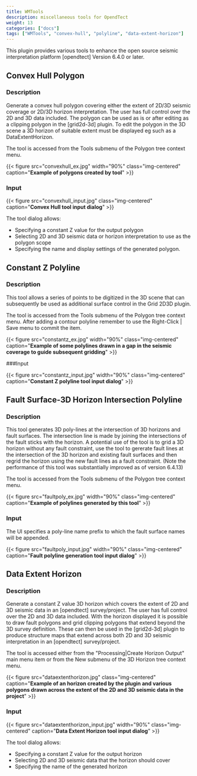 ```yaml
---
title: WMTools
description: miscellaneous tools for OpendTect
weight: 13
categories: ["docs"]
tags: ["WMTools", "convex-hull", "polyline", "data-extent-horizon"]
---
```


This plugin provides various tools to enhance the open source seismic interpretation platform [opendtect] Version 6.4.0 or later.

## Convex Hull Polygon
### Description
Generate a convex hull polygon covering either the extent of 2D/3D seismic coverage or 2D/3D horizon interpretation. The user has full control over the 2D and 3D data included. The polygon can be used as is or after editing as a clipping polygon in the  [grid2d-3d]  plugin. To edit the polygon in the 3D scene a 3D horizon of suitable extent must be displayed eg such as a DataExtentHorizon.

The tool is accessed from the Tools submenu of the Polygon tree context menu.

{{< figure src="convexhull_ex.jpg" width="90%" class="img-centered" caption="**Example of polygons created by tool**" >}}


### Input

{{< figure src="convexhull_input.jpg" class="img-centered" caption="**Convex Hull tool input dialog**" >}}

The tool dialog allows:

-   Specifying a constant Z value for the output polygon
-   Selecting 2D and 3D seismic data or horizon interpretation to use as the polygon scope
-   Specifying the name and display settings of the generated polygon.

## Constant Z Polyline
### Description
This tool allows a series of points to be digitized in the 3D scene that can subsequently be used as additional surface control in the Grid 2D3D plugin.

The tool is accessed from the Tools submenu of the Polygon tree context menu. After adding a contour polyline remember to use the Right-Click | Save menu to commit the item.

{{< figure src="constantz_ex.jpg" width="90%" class="img-centered" caption="**Example of some polylines drawn in a gap in the seismic coverage to guide subsequent gridding**" >}}

###Input

{{< figure src="constantz_input.jpg" width="90%" class="img-centered" caption="**Constant Z polyline tool input dialog**" >}}

## Fault Surface-3D Horizon Intersection Polyline
### Description
This tool generates 3D poly-lines at the intersection of 3D horizons and fault surfaces. The intersection line is made by joining the intersections of the fault sticks with the horizon. A potential use of the tool is to grid a 3D horizon without any fault constraint, use the tool to gererate fault lines at the intersection of the 3D horizon and existing fault surfaces and then regrid the horizon using the new fault lines as a fault constraint. (Note the performance of this tool was substantially improved as of version 6.4.13)

The tool is accessed from the Tools submenu of the Polygon tree context menu.

{{< figure src="faultpoly_ex.jpg" width="90%" class="img-centered" caption="**Example of polylines generated by this tool**" >}}


### Input
The UI specifies a poly-line name prefix to which the fault surface names will be appended.

{{< figure src="faultpoly_input.jpg" width="90%" class="img-centered" caption="**Fault polyline generation tool input dialog**" >}}


## Data Extent Horizon
### Description
Generate a constant Z value 3D horizon which covers the extent of 2D and 3D seismic data in an [opendtect] survey/project. The user has full control over the 2D and 3D data included.  With the horizon displayed it is possible to draw fault polygons and grid clipping polygons that extend beyond the 3D survey definition. These can then be used in the [grid2d-3d] plugin to produce structure maps that extend across both 2D and 3D seismic interpretation in an [opendtect] survey/project.

The tool is accessed either from the "Processing|Create Horizon Output" main menu item or from the New submenu of the 3D Horizon tree context menu.

{{< figure src="dataextenthorizon.jpg" class="img-centered" caption="**Example of an horizon created by the plugin and various polygons drawn across the extent of the 2D and 3D seismic data in the project**" >}}

### Input

{{< figure src="dataextenthorizon_input.jpg" width="90%" class="img-centered" caption="**Data Extent Horizon tool input dialog**" >}}

The tool dialog allows:

-   Specifying a constant Z value for the output horizon
-   Selecting 2D and 3D seismic data that the horizon should cover
-   Specifying the name of the generated horizon


